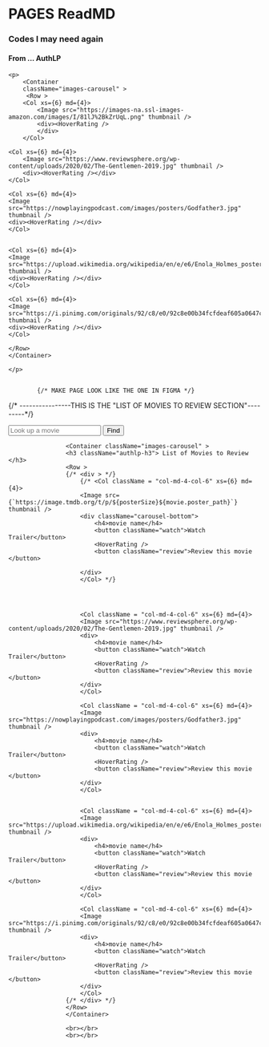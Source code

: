 <h1> PAGES ReadMD </h1>

<h3> Codes I may need again </h3> 
<h4> From ... AuthLP </h4>

    <p>
        <Container      
        className="images-carousel" >
         <Row >
        <Col xs={6} md={4}>
            <Image src="https://images-na.ssl-images-amazon.com/images/I/81lJ%2BkZrUqL.png" thumbnail />
            <div><HoverRating />
            </div>
        </Col>

    <Col xs={6} md={4}>
        <Image src="https://www.reviewsphere.org/wp-content/uploads/2020/02/The-Gentlemen-2019.jpg" thumbnail />
        <div><HoverRating /></div>
    </Col>

    <Col xs={6} md={4}>
    <Image src="https://nowplayingpodcast.com/images/posters/Godfather3.jpg" thumbnail />
    <div><HoverRating /></div>
    </Col>

                        
    <Col xs={6} md={4}>
    <Image src="https://upload.wikimedia.org/wikipedia/en/e/e6/Enola_Holmes_poster.jpeg" thumbnail />
    <div><HoverRating /></div>
    </Col>

    <Col xs={6} md={4}>
    <Image src="https://i.pinimg.com/originals/92/c8/e0/92c8e00b34fcfdeaf605a0647c21adb3.jpg" thumbnail />
    <div><HoverRating /></div>
    </Col>
                    
    </Row>
    </Container> 

    </p>


            {/* MAKE PAGE LOOK LIKE THE ONE IN FIGMA */}
{/* ----------------THIS IS THE "LIST OF MOVIES TO REVIEW SECTION"---------*/}
                    <Form>
                    <input type="text" placeholder="Look up a movie"></input>
                    <input type="submit" value="Find"></input>
                    </Form>

                   
                    <Container className="images-carousel" >
                    <h3 className="authlp-h3"> List of Movies to Review </h3>
                    <Row >
                    {/* <div > */}
                        {/* <Col className = "col-md-4-col-6" xs={6} md={4}>
                        <Image src= {`https://image.tmdb.org/t/p/${posterSize}${movie.poster_path}`} thumbnail />
                        <div className="carousel-bottom">
                            <h4>movie name</h4>
                            <button className="watch">Watch Trailer</button>
                            <HoverRating />
                            <button className="review">Review this movie </button>

                        </div>
                        </Col> */}
                       



                        <Col className = "col-md-4-col-6" xs={6} md={4}>
                        <Image src="https://www.reviewsphere.org/wp-content/uploads/2020/02/The-Gentlemen-2019.jpg" thumbnail />
                        <div>
                            <h4>movie name</h4>
                            <button className="watch">Watch Trailer</button>
                            <HoverRating />
                            <button className="review">Review this movie </button>
                        </div>
                        </Col>

                        <Col className = "col-md-4-col-6" xs={6} md={4}>
                        <Image src="https://nowplayingpodcast.com/images/posters/Godfather3.jpg" thumbnail />
                        <div>
                            <h4>movie name</h4>
                            <button className="watch">Watch Trailer</button>
                            <HoverRating />
                            <button className="review">Review this movie </button>
                        </div>
                        </Col>


                        <Col className = "col-md-4-col-6" xs={6} md={4}>
                        <Image src="https://upload.wikimedia.org/wikipedia/en/e/e6/Enola_Holmes_poster.jpeg" thumbnail />
                        <div>
                            <h4>movie name</h4>
                            <button className="watch">Watch Trailer</button>
                            <HoverRating />
                            <button className="review">Review this movie </button>
                        </div>
                        </Col>

                        <Col className = "col-md-4-col-6" xs={6} md={4}>
                        <Image src="https://i.pinimg.com/originals/92/c8/e0/92c8e00b34fcfdeaf605a0647c21adb3.jpg" thumbnail />
                        <div>
                            <h4>movie name</h4>
                            <button className="watch">Watch Trailer</button>
                            <HoverRating />
                            <button className="review">Review this movie </button>
                        </div>
                        </Col>
                    {/* </div> */}
                    </Row>
                    </Container>
                    
                    <br></br>
                    <br></br>